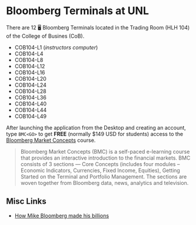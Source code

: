 # Bloomberg Terminals at UNL

There are 12 :desktop_computer: Bloomberg Terminals located in the Trading Room (HLH 104) of the College of Busines (CoB).

* COB104-L1 (*instructors computer*)
* COB104-L4
* COB104-L8
* COB104-L12
* COB104-L16
* COB104-L20
* COB104-L24
* COB104-L28
* COB104-L36
* COB104-L40
* COB104-L44
* COB104-L49

After launching the application from the Desktop and creating an account, type `BMC<GO>` to get **FREE** (normally $149 USD for students) access to the [Bloomberg Market Concepts](https://www.bloomberg.com/professional/product/bloomberg-market-concepts/) course.

> Bloomberg Market Concepts (BMC) is a self-paced e-learning course that provides an interactive introduction to the financial markets. BMC consists of 3 sections — Core Concepts (includes four modules – Economic Indicators, Currencies, Fixed Income, Equities), Getting Started on the Terminal and Portfolio Management. The sections are woven together from Bloomberg data, news, analytics and television.

## Misc Links

* [How Mike Bloomberg made his billions](https://www.vox.com/2020-presidential-election/2019/12/11/21005008/michael-bloomberg-terminal-net-worth-2020)
